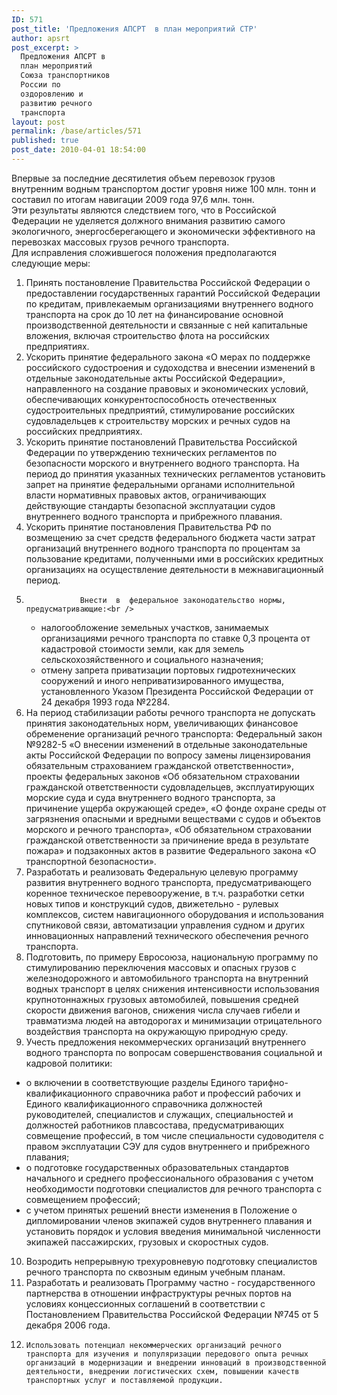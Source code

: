 ```yaml
---
ID: 571
post_title: 'Предложения АПСРТ  в план мероприятий СТР'
author: apsrt
post_excerpt: >
  Предложения АПСРТ в
  план мероприятий
  Союза транспортников
  России по
  оздоровлению и
  развитию речного
  транспорта
layout: post
permalink: /base/articles/571
published: true
post_date: 2010-04-01 18:54:00
---
```

Впервые за последние десятилетия  объем перевозок грузов внутренним водным транспортом  достиг  уровня ниже 100 млн. тонн и составил по итогам навигации 2009 года 97,6 млн. тонн.<br />
Эти результаты являются следствием того, что  в Российской Федерации не уделяется  должного внимания  развитию самого экологичного, энергосберегающего и экономически эффективного на перевозках массовых грузов речного транспорта.<br />
 Для исправления сложившегося положения предполагаются следующие меры:<br />
1.	Принять постановление Правительства Российской Федерации о предоставлении государственных гарантий Российской Федерации по кредитам, привлекаемым организациями внутреннего водного транспорта на срок до 10 лет на финансирование основной производственной деятельности и связанные с ней капитальные вложения, включая строительство флота на российских предприятиях.<br />
2.	Ускорить принятие федерального закона «О мерах по поддержке российского судостроения и судоходства и внесении изменений в отдельные законодательные акты Российской Федерации», направленного на создание правовых и экономических условий, обеспечивающих конкурентоспособность отечественных судостроительных предприятий, стимулирование российских судовладельцев к строительству морских и речных судов на российских предприятиях.<br />
3.	Ускорить принятие постановлений Правительства Российской Федерации по утверждению технических регламентов по безопасности морского и внутреннего водного транспорта. На период до принятия указанных технических регламентов установить запрет на принятие федеральными органами исполнительной власти нормативных правовых актов, ограничивающих действующие стандарты безопасной эксплуатации судов внутреннего водного транспорта и прибрежного плавания.<br />
4.	 Ускорить принятие постановления Правительства РФ по возмещению за счет средств федерального бюджета части затрат организаций внутреннего водного транспорта по процентам за пользование кредитами, полученными ими  в российских кредитных организациях на осуществление деятельности в межнавигационный период.<br />
5.	               Внести  в  федеральное законодательство нормы,  предусматривающие:<br />
    - налогообложение земельных  участков, занимаемых организациями речного транспорта по ставке 0,3 процента от кадастровой стоимости земли, как для земель сельскохозяйственного и социального назначения;<br />
     - отмену запрета  приватизации портовых гидротехнических сооружений и иного неприватизированного имущества, установленного Указом  Президента Российской Федерации от 24 декабря 1993 года №2284.<br />
6.	На  период стабилизации  работы речного транспорта  не допускать принятия законодательных норм, увеличивающих  финансовое обременение организаций речного транспорта: Федеральный закон №9282-5 «О внесении изменений в отдельные законодательные акты Российской Федерации по вопросу замены лицензирования обязательным страхованием гражданской ответственности», проекты федеральных законов «Об обязательном страховании гражданской  ответственности судовладельцев, эксплуатирующих морские суда и суда внутреннего водного транспорта, за причинение ущерба окружающей среде»,  «О фонде охране среды от загрязнения опасными и вредными веществами с судов и объектов морского и речного транспорта», «Об обязательном страховании гражданской ответственности за причинение вреда в результате пожара» и подзаконных актов в  развитие Федерального закона  «О транспортной безопасности». <br />
7.	Разработать и реализовать Федеральную целевую программу развития внутреннего водного транспорта, предусматривающего коренное техническое перевооружение, в т.ч. разработки сетки новых типов и конструкций судов, движетельно -  рулевых комплексов, систем навигационного оборудования и использования спутниковой связи, автоматизации управления судном и других инновационных направлений технического обеспечения речного транспорта.  <br />
8.	Подготовить, по примеру Евросоюза,  национальную программу по стимулированию переключения массовых и опасных грузов с железнодорожного и автомобильного транспорта на внутренний водных транспорт в целях снижения интенсивности использования крупнотоннажных грузовых автомобилей, повышения средней скорости движения вагонов, снижения числа случаев гибели и травматизма людей на автодорогах и минимизации отрицательного воздействия транспорта на окружающую природную среду. <br />
9.	Учесть предложения некоммерческих организаций внутреннего водного транспорта по вопросам совершенствования социальной и кадровой политики:<br />
- о включении  в соответствующие разделы Единого тарифно-квалификационного справочника работ и профессий рабочих и Единого квалификационного справочника должностей руководителей, специалистов и служащих, специальностей и должностей работников плавсостава, предусматривающих совмещение профессий, в том числе  специальности судоводителя с правом эксплуатации СЭУ для судов внутреннего и прибрежного плавания;<br />
- о подготовке государственных образовательных стандартов начального и среднего профессионального образования с учетом необходимости подготовки специалистов для речного транспорта с совмещением профессий;<br />
- с учетом принятых решений внести изменения в Положение о дипломировании членов экипажей судов внутреннего плавания и установить порядок и условия введения минимальной численности экипажей пассажирских, грузовых и скоростных судов.<br />
10. Возродить непрерывную трехуровневую подготовку специалистов речного транспорта по сквозным единым учебным планам.<br />
11. Разработать и реализовать Программу частно - государственного партнерства в отношении инфраструктуры речных портов на условиях концессионных соглашений в соответствии с Постановлением Правительства Российской Федерации №745 от 5 декабря 2006 года.<br />
12.  	Использовать потенциал некоммерческих организаций речного транспорта для изучения и популяризации передового опыта речных организаций в модернизации и внедрении инноваций в производственной деятельности, внедрении логистических схем, повышении качеств транспортных услуг и поставляемой продукции.